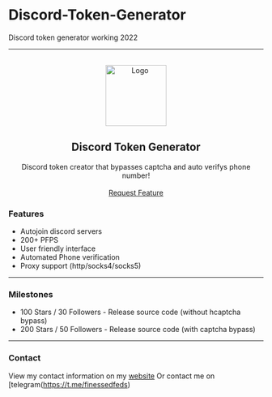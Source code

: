 # Discord-Token-Generator
Discord token generator working 2022

---------------------------------------
  
<br/>
<div align="center">
  <a href="https://github.com/WeLoveYouDuh/Discord-Token-Generator">
    <img src="https://i.imgur.com/9l4pHEN.png" alt="Logo" width="120" height="120">
  </a>
  
  <h2 align="center">Discord Token Generator</h3>

  <p align="center">
    Discord token creator that bypasses captcha and auto verifys phone number! 
    <br />
    <br />
    <a href="https://github.com/WeLoveYouDuh/Discord-Token-Generator/issues">Request Feature</a>
  </p>
</div>

### Features
* Autojoin discord servers
* 200+ PFPS
* User friendly interface
* Automated Phone verification
* Proxy support (http/socks4/socks5)

---------------------------------------

### Milestones
* 100 Stars / 30 Followers - Release source code (without hcaptcha bypass)
* 200 Stars / 50 Followers - Release source code (with captcha bypass)

---------------------------------------

### Contact
View my contact information on my [website](https://duh.vbin.cc/)
Or contact me on [telegram(https://t.me/finessedfeds)
